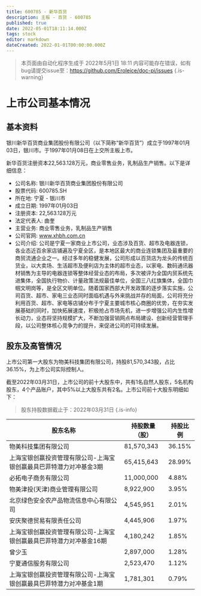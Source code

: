 ```yaml
---
title: 600785 - 新华百货
description: 主板 - 百货 - 600785
published: true
date: 2022-05-01T18:11:14.000Z
tags: stock
editor: markdown
dateCreated: 2022-01-01T00:00:00.000Z
---
```


> 本页面由自动化程序生成于 2022年5月1日 18:11
> 内容可能存在错误，如有bug请提交issue至：https://github.com/Eroleice/doc-pi/issues
{.is-warning}

# 上市公司基本情况

## 基本资料

银川新华百货商业集团股份有限公司（以下简称“新华百货”）成立于1997年01月03日，银川市。于1997年01月08日在上交所主板上市。

新华百货注册资本22,563.128万元，商业零售业务，乳制品生产销售。以下是详细信息：

- 公司名称: 银川新华百货商业集团股份有限公司
- 股票代码: 600785.SH
- 所在地: 宁夏 - 银川市
- 成立日期: 1997年01月03日
- 注册资本: 22,563.128万元
- 法定代表人: 曲奎
- 主营业务: 商业零售业务，乳制品生产销售
- 公司官网: www.xhbh.com.cn
- 公司介绍: 公司是宁夏一家商业上市公司，业态涉及百货、超市及电器连锁，各业态近百余家店铺遍及宁夏全区，是本地区最大的商业连锁集团及最重要的商贸流通企业之一。经过多年的稳健发展，公司形成以百货店为龙头的传统百货业，以大卖场、生活超市及便利店为主体的超市业态，以家电、数码通讯器材销售为主导的电器连锁等整体经营业态的布局，多次被评为全国内贸系统先进集体，全国执行物价、计量政策法规最佳单位，全国三八红旗集体，全国巾帼文明岗等，是全区文明单位。随着国家西部大开发政策的逐步落实实施，公司百货、超市、家电三业态同时面临机遇与外来挑战并存的局面，公司将充分利用百货、超市、家电等店铺分布于宁夏主要城市核心商圈的优势，在夯实发展基础的同时，加快拓展速度，积极抢占市场先机，进一步增强公司内生性增长动力，业态将坚持规模扩大，不断加强营销网点布局建设、创新经营管理手段，以公司整体核心竞争力的提升，来促进公司的可持续发展。


## 股东及高管情况

上市公司第一大股东为物美科技集团有限公司，持股81,570,343股，占比36.15%，为上市公司实际控制人。

截至2022年03月31日，上市公司的前十大股东中，共有1名自然人股东，5名机构股东，4个产品账户，其中5%以上大股东共有2名。上市公司前十大股东明细如下：

> 股东持股数据截止于：2022年03月31日
{.is-info}

| 股东名称 | 持股数量（股） | 持股比例 |
| --- | --- | --- |
| 物美科技集团有限公司 | 81,570,343 | 36.15% |
| 上海宝银创赢投资管理有限公司-上海宝银创赢最具巴菲特潜力对冲基金3期 | 65,415,643 | 28.99% |
| 必拓电子商务有限公司 | 11,000,000 | 4.88% |
| 物美津投(天津)商业管理有限公司 | 8,922,900 | 3.95% |
| 北京绿色安全农产品物流信息中心有限公司 | 4,545,951 | 2.01% |
| 安庆聚德贸易有限责任公司 | 4,445,906 | 1.97% |
| 上海宝银创赢投资管理有限公司-上海宝银创赢最具巴菲特潜力对冲基金16期 | 4,180,242 | 1.85% |
| 曾少玉 | 2,897,000 | 1.28% |
| 宁夏通信服务有限公司 | 2,523,470 | 1.12% |
| 上海宝银创赢投资管理有限公司-上海宝银创赢最具巴菲特潜力对冲基金1期 | 1,781,301 | 0.79% |




